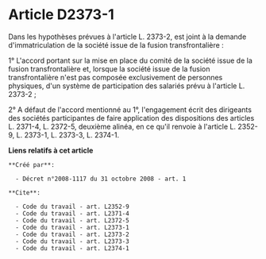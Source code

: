 # Article D2373-1

Dans les hypothèses prévues à l'article L. 2373-2, est joint à la demande d'immatriculation de la société issue de la fusion
transfrontalière : 

1° L'accord portant sur la mise en place du comité de la société issue de la fusion transfrontalière et, lorsque la société
issue de la fusion transfrontalière n'est pas composée exclusivement de personnes physiques, d'un système de participation
des salariés prévu à l'article L. 2373-2 ; 

2° A défaut de l'accord mentionné au 1°, l'engagement écrit des dirigeants des sociétés participantes de faire application
des dispositions des articles L. 2371-4, L. 2372-5, deuxième alinéa, en ce qu'il renvoie à l'article L. 2352-9, L. 2373-1, L.
2373-3, L. 2374-1.

**Liens relatifs à cet article**

	**Créé par**:

	  - Décret n°2008-1117 du 31 octobre 2008 - art. 1

	**Cite**:

	  - Code du travail - art. L2352-9
	  - Code du travail - art. L2371-4
	  - Code du travail - art. L2372-5
	  - Code du travail - art. L2373-1
	  - Code du travail - art. L2373-2
	  - Code du travail - art. L2373-3
	  - Code du travail - art. L2374-1
